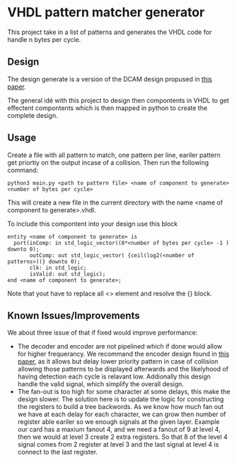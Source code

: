 # VHDL pattern matcher generator
This project take in a list of patterns and generates the VHDL code for handle n bytes per cycle. 

## Design
The design generate is a version of the DCAM design propused in [this paper](https://ieeexplore.ieee.org/abstract/document/1364636?casa_token=aulTs1nUtxcAAAAA:rhx_o-sftSA6n3SJofUut30uNDR5ZJP5MZvp5e9JpCJsfxkkuohiCIBAkudZHM-r9vO_6w-4).

The general idé with this project to design then compontents in VHDL to get effectent compontents which is then mapped in python to create the complete design.

## Usage
Create a file with all pattern to match, one pattern per line, eariler pattern get priortiy on the output incase of a collision. Then run the following command:
```
python3 main.py <path to pattern file> <name of component to generate> <number of bytes per cycle>
```
This will create a new file in the current directory with the name \<name of component to generate>.vhdl.

To include this compontent into your design use this block
```
entity <name of component to generate> is
  port(inComp: in std_logic_vector((8*<number of bytes per cycle> -1 ) downto 0);
       outComp: out std_logic_vector( {ceil(log2(<number of patterns>))} downto 0);
       clk: in std_logic;
       isValid: out std_logic);
end <name of component to generate>;
```
Note that yout have to replace all \<> element and resolve the {} block.

## Known Issues/Improvements
We about three issue of that if fixed would improve performance:
* The decoder and encoder are not pipelined which if done would allow for higher frequerancy.  We recommand the encoder design found in [this paper](https://www.researchgate.net/publication/221046152_Packet_pre-filtering_for_network_intrusion_detection), as it allows but delay lower priority pattern in case of collision allowing those patterns to be displayed afterwards and the likelyhood of having detection each cycle is relavant low. Addionally this design handle the valid signal, which simplify the overall design.
* The fan-out is too high for some character at some delays, this make the design slower. The solution here is to update the logic for constructing the registers to build a tree backwords. As we know how much fan out we have at each delay for each character, we can grow then number of register able eariler so we enough signals at the given layer. Example our card has a maxium fanout 4, and we need a fanout of 9 at level 4, then we would at level 3 create 2 extra registers. So that 8 of the level 4 signal comes from 2 register at level 3 and the last signal at level 4 is connect to the last register.
